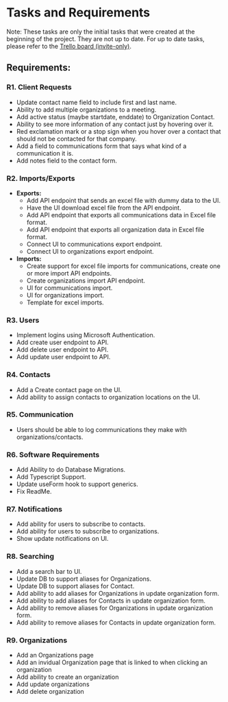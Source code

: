 # Tasks and Requirements

Note: These tasks are only the initial tasks that were created at the beginning of the project. They are not up to date. For up to date tasks, please refer to the [Trello board (invite-only)](https://trello.com/b/Xv6cbIvZ/community).

## Requirements:

### R1. Client Requests

- Update contact name field to include first and last name.
- Ability to add multiple organizations to a meeting.
- Add active status (maybe startdate, enddate) to Organization Contact.
- Ability to see more information of any contact just by hovering over it.
- Red exclamation mark or a stop sign when you hover over a contact that should not be contacted for that company.
- Add a field to communications form that says what kind of a communication it is.
- Add notes field to the contact form.

### R2. Imports/Exports

- **Exports:**
  - Add API endpoint that sends an excel file with dummy data to the UI.
  - Have the UI download excel file from the API endpoint.
  - Add API endpoint that exports all communications data in Excel file format.
  - Add API endpoint that exports all organization data in Excel file format.
  - Connect UI to communications export endpoint.
  - Connect UI to organizations export endpoint.
- **Imports:**
  - Create support for excel file imports for communications, create one or more import API endpoints.
  - Create organizations import API endpoint.
  - UI for communications import.
  - UI for organizations import.
  - Template for excel imports.

### R3. Users

- Implement logins using Microsoft Authentication.
- Add create user endpoint to API.
- Add delete user endpoint to API.
- Add update user endpoint to API.

### R4. Contacts

- Add a Create contact page on the UI.
- Add ability to assign contacts to organization locations on the UI.

### R5. Communication

- Users should be able to log communications they make with organizations/contacts.

### R6. Software Requirements

- Add Ability to do Database Migrations.
- Add Typescript Support.
- Update useForm hook to support generics.
- Fix ReadMe.

### R7. Notifications

- Add ability for users to subscribe to contacts.
- Add ability for users to subscribe to organizations.
- Show update notifications on UI.

### R8. Searching

- Add a search bar to UI.
- Update DB to support aliases for Organizations.
- Update DB to support aliases for Contact.
- Add ability to add aliases for Organizations in update organization form.
- Add ability to add aliases for Contacts in update organization form.
- Add ability to remove aliases for Organizations in update organization form.
- Add ability to remove aliases for Contacts in update organization form.

### R9. Organizations

- Add an Organizations page
- Add an invidual Organization page that is linked to when clicking an organization
- Add ability to create an organization
- Add update organizations
- Add delete organization
